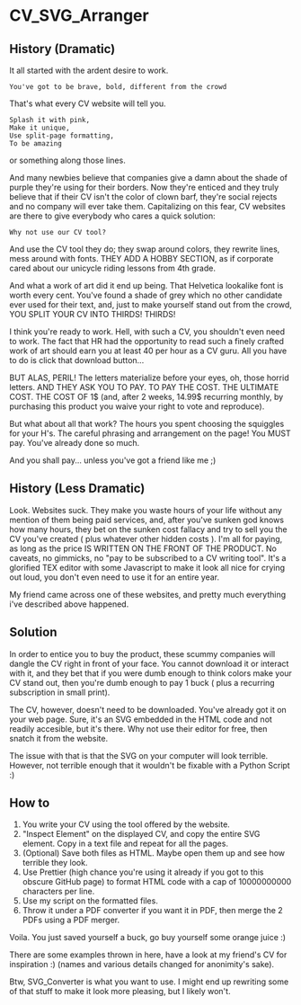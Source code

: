 # CV_SVG_Arranger

## History (Dramatic)

It all started with the ardent desire to work. 

```
You've got to be brave, bold, different from the crowd
```

That's what every CV website will tell you.

```
Splash it with pink, 
Make it unique, 
Use split-page formatting, 
To be amazing
```

or something along those lines. 

And many newbies believe that companies give a damn about the shade of purple they're using for their borders.  Now they're enticed and they truly believe that if their CV isn't the color of clown barf, they're social rejects and no company will ever take them. Capitalizing on this fear, CV websites are there to give everybody who cares a quick solution: 

```
Why not use our CV tool?
```

And use the CV tool they do; they swap around colors, they rewrite lines, mess around with fonts. THEY ADD A HOBBY SECTION, as if corporate cared about our unicycle riding lessons from 4th grade.

And what a work of art did it end up being. That Helvetica lookalike font is worth every cent. You've found a shade of grey which no other candidate ever used for their text, and, just to make yourself stand out from the crowd, YOU SPLIT YOUR CV INTO THIRDS! THIRDS! 

I think you're ready to work. Hell, with such a CV, you shouldn't even need to work. The fact that HR had the opportunity to read such a finely crafted work of art should earn you at least 40 per hour as a CV guru. All you have to do is click that download button...

BUT ALAS, PERIL! The letters materialize before your eyes, oh, those horrid letters. AND THEY ASK YOU TO PAY. TO PAY THE COST. THE ULTIMATE COST. THE COST OF 1$ (and, after 2 weeks, 14.99$ recurring monthly, by purchasing this product you waive your right to vote and reproduce).

But what about all that work? The hours you spent choosing the squiggles for your H's. The careful phrasing and arrangement on the page! You MUST pay. You've already done so much. 

And you shall pay... unless you've got a friend like me ;)

## History (Less Dramatic)

Look. Websites suck. They make you waste hours of your life without any mention of them being paid services, and, after you've sunken god knows how many hours, they bet on the sunken cost fallacy and try to sell you 
the CV you've created ( plus whatever other hidden costs ). I'm all for paying, as long as the price IS WRITTEN ON THE FRONT OF THE PRODUCT. No caveats, no gimmicks, no "pay to be subscribed to a CV writing tool".
It's a glorified TEX editor with some Javascript to make it look all nice for crying out loud, you don't even
need to use it for an entire year. 

My friend came across one of these websites, and pretty much everything i've described above happened. 

## Solution

In order to entice you to buy the product, these scummy companies will dangle the CV right in front of your face. You cannot download it or interact with it, and they bet that if you were dumb enough to think colors
make your CV stand out, then you're dumb enough to pay 1 buck ( plus a recurring subscription in small print).

The CV, however, doesn't need to be downloaded. You've already got it on your web page. Sure, it's an SVG 
embedded in the HTML code and not readily accesible, but it's there. Why not use their editor for free, then
snatch it from the website. 

The issue with that is that the SVG on your computer will look terrible. However, not terrible enough that it 
wouldn't be fixable with a Python Script :)

## How to

1. You write your CV using the tool offered by the website.
2. "Inspect Element" on the displayed CV, and copy the entire SVG element. Copy in a text file and repeat for all the pages.
3. (Optional) Save both files as HTML. Maybe open them up and see how terrible they look.
4. Use Prettier (high chance you're using it already if you got to this obscure GitHub page) to format HTML code with a cap of 10000000000 characters per line. 
5. Use my script on the formatted files.
6. Throw it under a PDF converter if you want it in PDF, then merge the 2 PDFs using a PDF merger.

Voila. You just saved yourself a buck, go buy yourself some orange juice :)

There are some examples thrown in here, have a look at my friend's CV for inspiration :) (names and various details changed for anonimity's sake).

Btw, SVG_Converter is what you want to use. I might end up rewriting some of that stuff to make it look more pleasing, but I likely won't.

